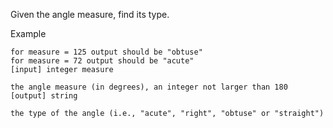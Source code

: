 Given the angle measure, find its type.

Example

```
for measure = 125 output should be "obtuse"
for measure = 72 output should be "acute"
[input] integer measure

the angle measure (in degrees), an integer not larger than 180
[output] string

the type of the angle (i.e., "acute", "right", "obtuse" or "straight")
```
